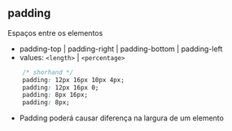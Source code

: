 ## padding

Espaços entre os elementos

- padding-top | padding-right | padding-bottom | padding-left
- values: `<length>` | `<percentage>`

```css
    /* shorhand */
    padding: 12px 16px 10px 4px;
    padding: 12px 16px 0;
    padding: 8px 16px;
    padding: 8px;
```

* Padding poderá causar diferença na largura de um elemento